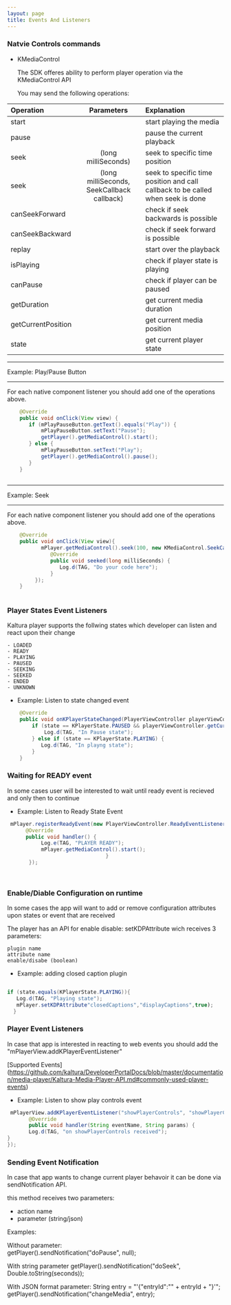 ```yaml
---
layout: page
title: Events And Listeners
---
```


### Natvie Controls commands

- KMediaControl

  The SDK offeres ability to perform player operation
  via the KMediaControl API
  
  You may send the following operations:
   


| Operation  | Parameters  | Explanation |
|:------------- |:---------------:| :-------------|
| start     |  | start playing the media         | 
| pause     |  | pause the current playback         | 
| seek     | (long milliSeconds) | seek to specific time position          | 
| seek     | (long milliSeconds, SeekCallback callback) | seek to specific time position and call callback to be called when seek is done         |
| canSeekForward     |  | check if seek backwards is possible         |
| canSeekBackward     |  | check if seek forward is possible          | 
| replay     |  | start over the playback         |
| isPlaying     |  | check if player state is playing         |
| canPause     |  | check if player can be paused         |
| getDuration     |  | get current media duration         |
| getCurrentPosition     |  | get current media position         |
| state     |  | get current player state         |



 
***
 Example: Play/Pause Button
***

For each native component listener you should add one of the operations above.

``` java 
    @Override
    public void onClick(View view) {
       if (mPlayPauseButton.getText().equals("Play")) {
           mPlayPauseButton.setText("Pause");
           getPlayer().getMediaControl().start();
       } else {
           mPlayPauseButton.setText("Play");
           getPlayer().getMediaControl().pause();
       }    
    } 
    
```    

***
 Example: Seek
***

For each native component listener you should add one of the operations above.

``` java 
    @Override
    public void onClick(View view){                               
           mPlayer.getMediaControl().seek(100, new KMediaControl.SeekCallback() {
              @Override
              public void seeked(long milliSeconds) {
                 Log.d(TAG, "Do your code here");                     
              }
         });
    } 
    
```    

### Player States Event Listeners

Kaltura player supports the follwing states which developer can listen and react upon their change 

    
    - LOADED
    - READY
    - PLAYING
    - PAUSED
    - SEEKING
    - SEEKED
    - ENDED
    - UNKNOWN
 
 
 - Example: Listen to state changed event
    
``` java     
    @Override
    public void onKPlayerStateChanged(PlayerViewController playerViewController, KPlayerState state) {
        if (state == KPlayerState.PAUSED && playerViewController.getCurrentPlaybackTime() > 0) {
            Log.d(TAG, "In Pause state");
        } else if (state == KPlayerState.PLAYING) {
           Log.d(TAG, "In playng state");
        }
    }
``` 

### Waiting for READY event

In some cases user will be interested to wait until ready event is recieved and only then to continue 


- Example: Listen to Ready State Event

``` java  
 mPlayer.registerReadyEvent(new PlayerViewController.ReadyEventListener() {
      @Override
      public void handler() {
           Log.e(TAG, "PLAYER READY");
           mPlayer.getMediaControl().start();
                                }
       });
       
       
```       

### Enable/Diable Configuration on runtime

In some cases the app will want to add or remove configuration attributes upon states or event that are received

The player has an API for enable disable: setKDPAttribute wich receives 3 parameters:

    plugin name
    attribute name
    enable/disabe (boolean)
    
- Example: adding closed caption plugin

``` java 

if (state.equals(KPlayerState.PLAYING)){
   Log.d(TAG, "Playing state");
   mPlayer.setKDPAttribute"closedCaptions","displayCaptions",true);
  }


```

### Player Event Listeners

In case that app is interested in reacting to web events you should add the "mPlayerView.addKPlayerEventListener"


[Supported Events] (https://github.com/kaltura/DeveloperPortalDocs/blob/master/documentation/media-player/Kaltura-Media-Player-API.md#commonly-used-player-events)


- Example: Listen to show play controls event

``` java
 mPlayerView.addKPlayerEventListener("showPlayerControls", "showPlayerControls", new PlayerViewController.EventListener() {
       @Override
       public void handler(String eventName, String params) {
       Log.d(TAG, "on showPlayerControls received");
}
});

```
 
### Sending Event Notification

In case that app wants to change current player behavoir it can be done via sendNotification API.

this method receives two parameters:
  - action name
  - parameter (string/json)  

Examples:

Without parameter:    
getPlayer().sendNotification("doPause", null);

With string parameter
getPlayer().sendNotification("doSeek", Double.toString(seconds));

With JSON format parameter:
String entry = "'{\"entryId\":\"" + entryId + "}'";
getPlayer().sendNotification("changeMedia", entry); 
                              

 
